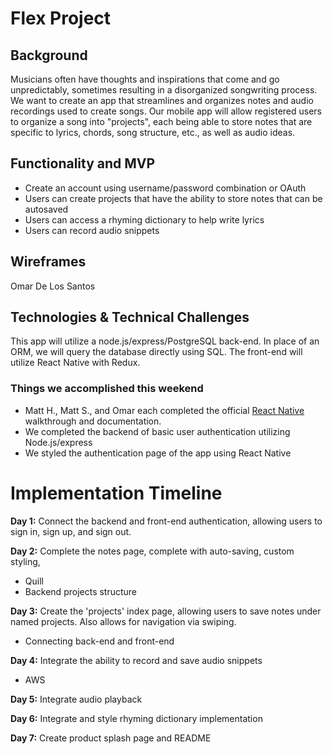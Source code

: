 # Flex Project

## Background

Musicians often have thoughts and inspirations that come and go unpredictably, sometimes resulting in a disorganized songwriting process.  We want to create an app that streamlines and organizes notes and audio recordings used to create songs.  Our mobile app will allow registered users to organize a song into "projects", each being able to store notes that are specific to lyrics, chords, song structure, etc., as well as audio ideas.


## Functionality and MVP

* Create an account using username/password combination or OAuth
* Users can create projects that have the ability to store notes that can be autosaved
* Users can access a rhyming dictionary to help write lyrics
* Users can record audio snippets

## Wireframes

Omar De Los Santos

## Technologies & Technical Challenges

This app will utilize a node.js/express/PostgreSQL back-end. In place of an ORM, we will query the database directly using SQL.  The front-end will utilize React Native with Redux.  

### Things we accomplished this weekend
* Matt H., Matt S., and Omar each completed the official [React Native](https://facebook.github.io/react-native/) walkthrough and documentation.
* We completed the backend of basic user authentication utilizing Node.js/express
* We styled the authentication page of the app using React Native

# Implementation Timeline
**Day 1:** Connect the backend and front-end authentication, allowing users to sign in, sign up, and sign out.

**Day 2:** Complete the notes page, complete with auto-saving, custom styling, 
* Quill
* Backend projects structure

**Day 3:** Create the 'projects' index page, allowing users to save notes under named projects. Also allows for navigation via swiping.
* Connecting back-end and front-end

**Day 4:** Integrate the ability to record and save audio snippets
* AWS

**Day 5:** Integrate audio playback

**Day 6:** Integrate and style rhyming dictionary implementation

**Day 7:** Create product splash page and README
